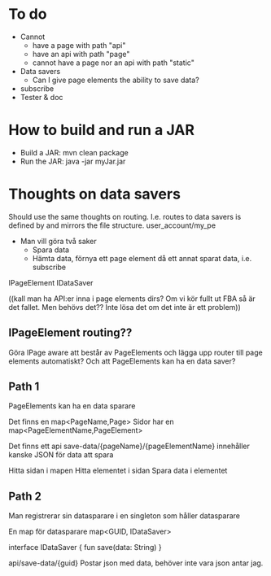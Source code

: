
# To do
- Cannot 
  - have a page with path "api"
  - have an api with path "page"
  - cannot have a page nor an api with path "static"
- Data savers
  - Can I give page elements the ability to save data? 
- subscribe
- Tester & doc

# How to build and run a JAR
- Build a JAR: mvn clean package 
- Run the JAR: java -jar myJar.jar


# Thoughts on data savers
Should use the same thoughts on routing. I.e. routes to data savers
is defined by and mirrors the file structure.
user_account/my_pe
- Man vill göra två saker
  - Spara data
  - Hämta data, förnya ett page element då ett annat sparat data, i.e. subscribe

IPageElement
IDataSaver

((kall man ha API:er inna i page elements dirs?
  Om vi kör fullt ut FBA så är det fallet. Men behövs det??
     Inte lösa det om det inte är ett problem)) 

## IPageElement routing??
Göra IPage aware att består av PageElements och lägga upp router till page elements automatiskt?
Och att PageElements kan ha en data saver?

## Path 1
PageElements kan ha en data sparare

Det finns en map<PageName,Page>
Sidor har en map<PageElementName,PageElement>

Det finns ett api save-data/{pageName}/{pageElementName}
innehåller kanske JSON för data att spara

Hitta sidan i mapen
Hitta elementet i sidan
Spara data i elementet


## Path 2

Man registrerar sin datasparare i en singleton som håller datasparare

En map för datasparare
map<GUID, IDataSaver>

interface IDataSaver {
fun save(data: String)
}

api/save-data/{guid}
Postar json med data, behöver inte vara json antar jag.

